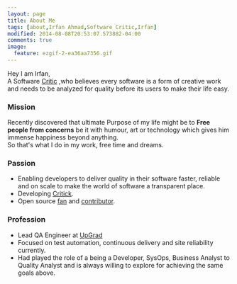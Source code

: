 ```yaml
---
layout: page
title: About Me
tags: [about,Irfan Ahmad,Software Critic,Irfan]
modified: 2014-08-08T20:53:07.573882-04:00
comments: true
image:
  feature: ezgif-2-ea36aa7356.gif
---
```


Hey I am Irfan,  
A Software <a href="httpsp://en.wikipedia.org/wiki/Critic">Critic</a> ,who believes every software is a form of creative work and needs to be analyzed for quality before its users to make their life easy.          

### Mission
Recently discovered that ultimate Purpose of my life might be to **Free people from concerns** be it with humour, art or technology which gives him immense happiness beyond anything.    
So that's what I do in my work, free time and dreams.

### Passion
* Enabling developers to deliver quality in their software faster, reliable and on scale to make the world of software a transparent place.
* Developing <a href="https://critick.io">Critick</a>.
* Open source <a href="https://github.com/notimewaste">fan</a> and <a href="https://irfanahmad.in/open/">contributor</a>.

### Profession  
* Lead QA Engineer at <a href="https://upgrad.com">UpGrad</a>
* Focused on test automation, continuous delivery and site reliability currently.
* Had played the role of a being a Developer, SysOps, Business Analyst to Quality Analyst and is always willing to explore for achieving the same goals above.
